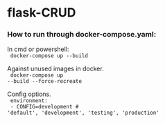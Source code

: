 # flask-CRUD

### How to run through docker-compose.yaml:
In cmd or powershell:<br>
<code> docker-compose up --build </code> <br>

Against unused images in docker. <br>
<code> docker-compose up --build --force-recreate </code> <br>

Config options. <br>
<code>
environment:<br>
    - CONFIG=development # 'default', 'development', 'testing', 'production'
</code>